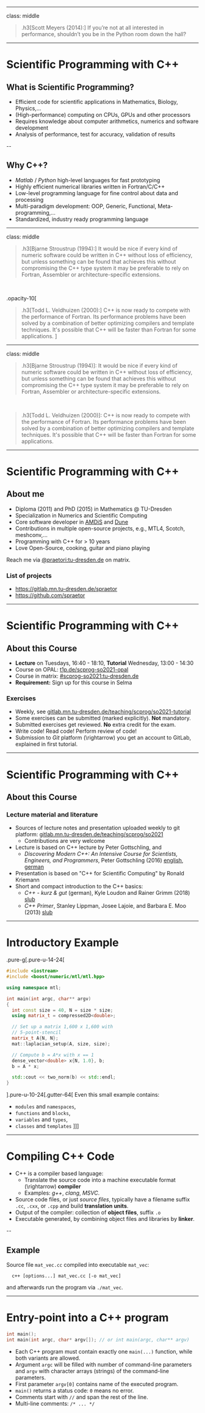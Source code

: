 
---
class: middle

> .h3[Scott Meyers (2014):] If you’re not at all interested in performance, shouldn’t you
> be in the Python room down the hall?

---

# Scientific Programming with C++

## What is Scientific Programming?
- Efficient code for scientific applications in Mathematics, Biology, Physics,...
- (High-performance) computing on CPUs, GPUs and other processors
- Requires knowledge about computer arithmetics, numerics and software development
- Analysis of performance, test for accuracy, validation of results

--

## Why C++?
- *Matlab* / *Python* high-level languages for fast prototyping
- Highly efficient numerical libraries written in Fortran/C/C++
- Low-level programming language for fine control about data and processing
- Multi-paradigm development: OOP, Generic, Functional, Meta-programming,...
- Standardized, industry ready programming language

---
class: middle

> .h3[Bjarne Stroustrup (1994):] It would be nice if every kind of numeric software
> could be written in C++ without loss of efficiency, but unless something can be
> found that achieves this without compromising the C++ type system it may be
> preferable to rely on Fortran, Assembler or architecture-specific extensions.

<br>

.opacity-10[
> .h3[Todd L. Veldhuizen (2000):] C++ is now ready to compete with the performance
> of Fortran. Its performance problems have been solved by a combination of better
> optimizing compilers and template techniques. It's possible that C++ will be
> faster than Fortran for some applications.
]

---
class: middle

> .h3[Bjarne Stroustrup (1994)]: It would be nice if every kind of numeric software
> could be written in C++ without loss of efficiency, but unless something can be
> found that achieves this without compromising the C++ type system it may be
> preferable to rely on Fortran, Assembler or architecture-specific extensions.

<br>

> .h3[Todd L. Veldhuizen (2000)]: C++ is now ready to compete with the performance
> of Fortran. Its performance problems have been solved by a combination of better
> optimizing compilers and template techniques. It's possible that C++ will be
> faster than Fortran for some applications.

---

# Scientific Programming with C++

## About me
- Diploma (2011) and PhD (2015) in Mathematics @ TU-Dresden
- Specialization in Numerics and Scientific Computing
- Core software developer in [AMDiS](https://gitlab.mn.tu-dresden.de/amdis) and [Dune](https://dune-project.org)
- Contributions in multiple open-source projects, e.g., MTL4, Scotch, meshconv,...
- Programming with C++ for > 10 years
- Love Open-Source, cooking, guitar and piano playing

Reach me via [@praetori:tu-dresden.de](https://matrix.tu-dresden.de/#/room/@praetori:tu-dresden.de)
on matrix.

### List of projects
- https://gitlab.mn.tu-dresden.de/spraetor
- https://github.com/spraetor

---

# Scientific Programming with C++

## About this Course
- **Lecture** on Tuesdays, 16:40 - 18:10, **Tutorial** Wednesday, 13:00 - 14:30
- Course on OPAL: [t1p.de/scprog-so2021-opal](https://t1p.de/scprog-so2021-opal)
- Course in matrix: [#scprog-so2021:tu-dresden.de](https://matrix.tu-dresden.de/#/room/#scprog-so2021:tu-dresden.de)
- **Requirement:** Sign up for this course in Selma

### Exercises
- Weekly, see [gitlab.mn.tu-dresden.de/teaching/scprog/so2021-tutorial](https://gitlab.mn.tu-dresden.de/teaching/scprog/so2021-tutorial)
- Some exercises can be submitted (marked explicitly). **Not** mandatory.
- Submitted exercises get reviewed. **No** extra credit for the exam.
- Write code! Read code! Perform review of code!
- Submission to *Git* platform \(\rightarrow\) you get an account to GitLab, explained in first tutorial.

---

# Scientific Programming with C++

## About this Course
### Lecture material and literature
- Sources of lecture notes and presentation uploaded weekly to git platform:
  [gitlab.mn.tu-dresden.de/teaching/scprog/so2021](https://gitlab.mn.tu-dresden.de/teaching/scprog/so2021)
  * Contributions are very welcome
- Lecture is based on C++ lecture by Peter Gottschling, and
  * *Discovering Modern C++: An Intensive Course for Scientists, Engineers, and Programmers*, Peter Gottschling (2016)
    [english](https://katalog.slub-dresden.de/id/0-168021375X), [german](https://katalog.slub-dresden.de/id/0-1664569537)
- Presentation is based on "C++ for Scientific Computing" by Ronald Kriemann
- Short and compact introduction to the C++ basics:
  * *C++ - kurz & gut* (german), Kyle Loudon and Rainer Grimm (2018) [slub](https://katalog.slub-dresden.de/id/0-1680134132)
  * *C++ Primer*, Stanley Lippman, Josee Lajoie, and Barbara E. Moo (2013) [slub](https://katalog.slub-dresden.de/id/0-1680337130)

---

# Introductory Example

.pure-g[.pure-u-14-24[
```c++
#include <iostream>
#include <boost/numeric/mtl/mtl.hpp>

using namespace mtl;

int main(int argc, char** argv)
{
  int const size = 40, N = size * size;
  using matrix_t = compressed2D<double>;

  // Set up a matrix 1,600 x 1,600 with
  // 5-point-stencil
  matrix_t A{N, N};
  mat::laplacian_setup(A, size, size);

  // Compute b = A*x with x == 1
  dense_vector<double> x{N, 1.0}, b;
  b = A * x;

  std::cout << two_norm(b) << std::endl;
}
```
].pure-u-10-24[.gutter-64[
Even this small example contains:
- `modules` and `namespaces`,
- `functions` and `blocks`,
- `variables` and `types`,
- `classes` and `templates`
]]]

---

# Compiling C++ Code

-   C++ is a compiler based language:
    * Translate the source code into a machine executable format \(\rightarrow\) **compiler**
    * Examples: *g++*, *clang*, *MSVC*.
-   Source code files, or just *source files*, typically have a filename
    suffix `.cc`, `.cxx`, or `.cpp` and build **translation units**.
-   Output of the compiler: collection of **object files**, suffix `.o`
-   Executable generated, by combining object files and libraries by **linker**.

--

## Example
Source file `mat_vec.cc` compiled into executable `mat_vec`:

```
  c++ [options...] mat_vec.cc [-o mat_vec]
```

and afterwards run the program via `./mat_vec`.

---

# Entry-point into a C++ program

```c++
int main();
int main(int argc, char* argv[]); // or int main(argc, char** argv)
```

- Each C++ program must contain exactly one `main(...)` function, while both variants are allowed.
- Argument `argc` will be filled with number of command-line parameters and `argv` with character
  arrays (strings) of the command-line parameters.
- First parameter `argv[0]` contains name of the executed program.
- `main()` returns a status code: `0` means no error.
- Comments start with `//` and span the rest of the line.
- Multi-line comments: `/* ... */`